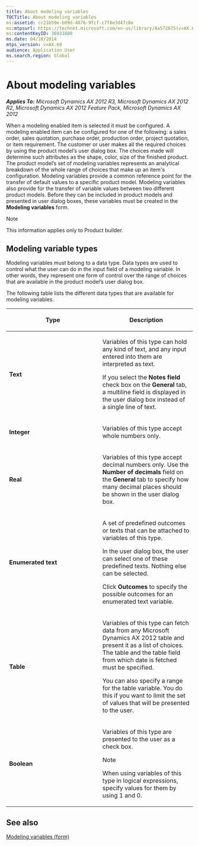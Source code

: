 ```yaml
---
title: About modeling variables
TOCTitle: About modeling variables
ms:assetid: cc21b59e-b09d-4876-9fcf-c7f8e3d47c0e
ms:mtpsurl: https://technet.microsoft.com/en-us/library/Aa572675(v=AX.60)
ms:contentKeyID: 36931880
ms.date: 04/18/2014
mtps_version: v=AX.60
audience: Application User
ms.search.region: Global
---
```


# About modeling variables 


_**Applies To:** Microsoft Dynamics AX 2012 R3, Microsoft Dynamics AX 2012 R2, Microsoft Dynamics AX 2012 Feature Pack, Microsoft Dynamics AX 2012_

When a modeling enabled item is selected it must be configured. A modeling enabled item can be configured for one of the following: a sales order, sales quotation, purchase order, production order, project quotation, or item requirement. The customer or user makes all the required choices by using the product model’s user dialog box. The choices made will determine such attributes as the shape, color, size of the finished product. The product model’s set of modeling variables represents an analytical breakdown of the whole range of choices that make up an item's configuration. Modeling variables provide a common reference point for the transfer of default values to a specific product model. Modeling variables also provide for the transfer of variable values between two different product models. Before they can be included in product models and presented in user dialog boxes, these variables must be created in the **Modeling variables** form.


> [!NOTE]
> <P>This information applies only to Product builder.</P>



## Modeling variable types

Modeling variables must belong to a data type. Data types are used to control what the user can do in the input field of a modeling variable. In other words, they represent one form of control over the range of choices that are available in the product model’s user dialog box.

The following table lists the different data types that are available for modeling variables.

<table>
<colgroup>
<col style="width: 50%" />
<col style="width: 50%" />
</colgroup>
<thead>
<tr class="header">
<th><p>Type</p></th>
<th><p>Description</p></th>
</tr>
</thead>
<tbody>
<tr class="odd">
<td><p><strong>Text</strong></p></td>
<td><p>Variables of this type can hold any kind of text, and any input entered into them are interpreted as text.</p>
<p>If you select the <strong>Notes field</strong> check box on the <strong>General</strong> tab, a multiline field is displayed in the user dialog box instead of a single line of text.</p></td>
</tr>
<tr class="even">
<td><p><strong>Integer</strong></p></td>
<td><p>Variables of this type accept whole numbers only.</p></td>
</tr>
<tr class="odd">
<td><p><strong>Real</strong></p></td>
<td><p>Variables of this type accept decimal numbers only. Use the <strong>Number of decimals</strong> field on the <strong>General</strong> tab to specify how many decimal places should be shown in the user dialog box.</p></td>
</tr>
<tr class="even">
<td><p><strong>Enumerated text</strong></p></td>
<td><p>A set of predefined outcomes or texts that can be attached to variables of this type.</p>
<p>In the user dialog box, the user can select one of these predefined texts. Nothing else can be selected.</p>
<p>Click <strong>Outcomes</strong> to specify the possible outcomes for an enumerated text variable.</p></td>
</tr>
<tr class="odd">
<td><p><strong>Table</strong></p></td>
<td><p>Variables of this type can fetch data from any Microsoft Dynamics AX 2012 table and present it as a list of choices. The table and the table field from which date is fetched must be specified.</p>
<p>You can also specify a range for the table variable. You do this if you want to limit the set of values that will be presented to the user.</p></td>
</tr>
<tr class="even">
<td><p><strong>Boolean</strong></p></td>
<td><p>Variables of this type are presented to the user as a check box.</p>
<div class="alert"> 

> [!NOTE]
> <P>When using variables of this type in logical expressions, specify values for them by using 1 and 0.</P>


</div></td>
</tr>
</tbody>
</table>


## See also

[Modeling variables (form)](https://technet.microsoft.com/en-us/library/aa592160\(v=ax.60\))

  



